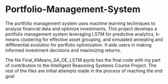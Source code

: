 # Portfolio-Management-System
The portfolio management system uses machine learning techniques to analyze financial data and optimize investments. 
This project develops a portfolio management system leveraging LSTM for predictive analytics, k-means clustering for effective asset grouping, and simulated annealing and diffferential evolution for portfolio optimization. It aids users in making informed investment decisions and maximizing returns. 

The file Final_KMeans_SA_DE_LSTM.ipynb has the final code with my part of contribution to the Intelligent Reasoning Systems Course Project. The rest of the files are initial attempts made in the process of reaching the end goal
